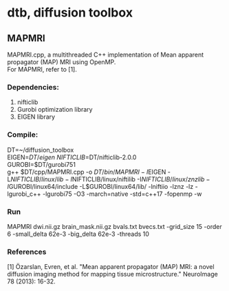 # dtb, diffusion toolbox

## MAPMRI
MAPMRI.cpp, a multithreaded C++ implementation of Mean apparent propagator (MAP) MRI using OpenMP.\
For MAPMRI, refer to [1].

### Dependencies:
1. nifticlib
2. Gurobi optimization library
3. EIGEN library

### Compile:
DT=~/diffusion_toolbox\
EIGEN=$DT/eigen\
NIFTICLIB=$DT/nifticlib-2.0.0\
GUROBI=$DT/gurobi751\
g++ $DT/cpp/MAPMRI.cpp -o $DT/bin/MAPMRI -I$EIGEN -L$NIFTICLIB/linux/lib -I$NIFTICLIB/linux/niftilib -I$NIFTICLIB/linux/znzlib -I$GUROBI/linux64/include -L$GUROBI/linux64/lib/ -lniftiio -lznz -lz -lgurobi_c++ -lgurobi75 -O3 -march=native -std=c++17 -fopenmp -w

### Run
MAPMRI dwi.nii.gz brain_mask.nii.gz bvals.txt bvecs.txt -grid_size 15 -order 6 -small_delta 62e-3 -big_delta 62e-3 -threads 10 



### References
[1] Özarslan, Evren, et al. "Mean apparent propagator (MAP) MRI: a novel diffusion imaging method for mapping tissue microstructure." NeuroImage 78 (2013): 16-32.
